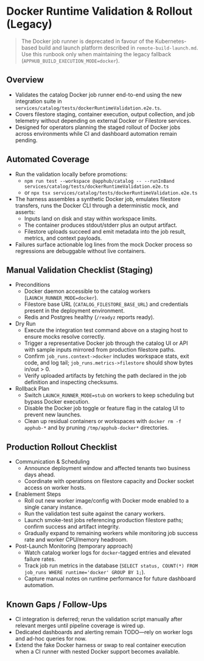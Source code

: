 # Docker Runtime Validation & Rollout (Legacy)

> The Docker job runner is deprecated in favour of the Kubernetes-based build and launch platform described in `remote-build-launch.md`. Use this runbook only when maintaining the legacy fallback (`APPHUB_BUILD_EXECUTION_MODE=docker`).

## Overview
- Validates the catalog Docker job runner end-to-end using the new integration suite in `services/catalog/tests/dockerRuntimeValidation.e2e.ts`.
- Covers filestore staging, container execution, output collection, and job telemetry without depending on external Docker or Filestore services.
- Designed for operators planning the staged rollout of Docker jobs across environments while CI and dashboard automation remain pending.

## Automated Coverage
- Run the validation locally before promotions:
  - `npm run test --workspace @apphub/catalog -- --runInBand services/catalog/tests/dockerRuntimeValidation.e2e.ts`
  - or `npx tsx services/catalog/tests/dockerRuntimeValidation.e2e.ts`
- The harness assembles a synthetic Docker job, emulates filestore transfers, runs the Docker CLI through a deterministic mock, and asserts:
  - Inputs land on disk and stay within workspace limits.
  - The container produces stdout/stderr plus an output artifact.
  - Filestore uploads succeed and emit metadata into the job result, metrics, and context payloads.
- Failures surface actionable log lines from the mock Docker process so regressions are debuggable without live containers.

## Manual Validation Checklist (Staging)
- Preconditions
  - Docker daemon accessible to the catalog workers (`LAUNCH_RUNNER_MODE=docker`).
  - Filestore base URL (`CATALOG_FILESTORE_BASE_URL`) and credentials present in the deployment environment.
  - Redis and Postgres healthy (`/readyz` reports ready).
- Dry Run
  - Execute the integration test command above on a staging host to ensure mocks resolve correctly.
  - Trigger a representative Docker job through the catalog UI or API with sample inputs mirrored from production filestore paths.
  - Confirm `job_runs.context->docker` includes workspace stats, exit code, and log tail; `job_runs.metrics->filestore` should show bytes in/out > 0.
  - Verify uploaded artifacts by fetching the path declared in the job definition and inspecting checksums.
- Rollback Plan
  - Switch `LAUNCH_RUNNER_MODE=stub` on workers to keep scheduling but bypass Docker execution.
  - Disable the Docker job toggle or feature flag in the catalog UI to prevent new launches.
  - Clean up residual containers or workspaces with `docker rm -f apphub-*` and by pruning `/tmp/apphub-docker*` directories.

## Production Rollout Checklist
- Communication & Scheduling
  - Announce deployment window and affected tenants two business days ahead.
  - Coordinate with operations on filestore capacity and Docker socket access on worker hosts.
- Enablement Steps
  - Roll out new worker image/config with Docker mode enabled to a single canary instance.
  - Run the validation test suite against the canary workers.
  - Launch smoke-test jobs referencing production filestore paths; confirm success and artifact integrity.
  - Gradually expand to remaining workers while monitoring job success rate and worker CPU/memory headroom.
- Post-Launch Monitoring (temporary approach)
  - Watch catalog worker logs for `docker`-tagged entries and elevated failure rates.
  - Track job run metrics in the database (`SELECT status, COUNT(*) FROM job_runs WHERE runtime='docker' GROUP BY 1;`).
  - Capture manual notes on runtime performance for future dashboard automation.

## Known Gaps / Follow-Ups
- CI integration is deferred; rerun the validation script manually after relevant merges until pipeline coverage is wired up.
- Dedicated dashboards and alerting remain TODO—rely on worker logs and ad-hoc queries for now.
- Extend the fake Docker harness or swap to real container execution when a CI runner with nested Docker support becomes available.
